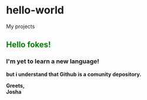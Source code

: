 # hello-world
My projects

<h2 style="color:green;">Hello fokes!</h2>
<h3><b>I'm yet to learn a new language!<b></h3>
<p>but i understand that Github is a comunity depository.</p>
Greets, <br>
Josha
